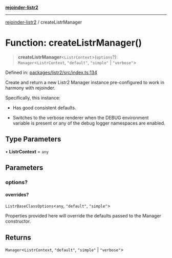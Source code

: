 [**rejoinder-listr2**](../README.md)

***

[rejoinder-listr2](../README.md) / createListrManager

# Function: createListrManager()

> **createListrManager**\<`ListrContext`\>(`options`?): `Manager`\<`ListrContext`, `"default"`, `"simple"` \| `"verbose"`\>

Defined in: [packages/listr2/src/index.ts:134](https://github.com/Xunnamius/rejoinder/blob/8bad0977e8c8ead29ff2da293d34c9aab8060d89/packages/listr2/src/index.ts#L134)

Create and return a new Listr2 Manager instance pre-configured to
work in harmony with rejoinder.

Specifically, this instance:

  - Has good consistent defaults.

  - Switches to the verbose renderer when the DEBUG environment variable is
    present or any of the debug logger namespaces are enabled.

## Type Parameters

• **ListrContext** = `any`

## Parameters

### options?

#### overrides?

`ListrBaseClassOptions`\<`any`, `"default"`, `"simple"`\>

Properties provided here will override the defaults passed to the
Manager constructor.

## Returns

`Manager`\<`ListrContext`, `"default"`, `"simple"` \| `"verbose"`\>
